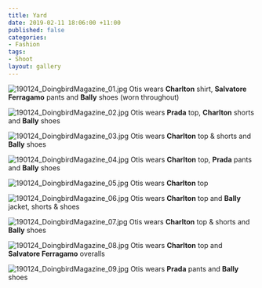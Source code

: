 ```yaml
---
title: Yard
date: 2019-02-11 18:06:00 +11:00
published: false
categories:
- Fashion
tags:
- Shoot
layout: gallery
---
```


![190124_DoingbirdMagazine_01.jpg](/uploads/190124_DoingbirdMagazine_01.jpg)
Otis wears **Charlton** shirt, **Salvatore Ferragamo** pants and **Bally** shoes (worn throughout)

![190124_DoingbirdMagazine_02.jpg](/uploads/190124_DoingbirdMagazine_02.jpg)
Otis wears **Prada** top, **Charlton** shorts and **Bally** shoes

![190124_DoingbirdMagazine_03.jpg](/uploads/190124_DoingbirdMagazine_03.jpg)
Otis wears **Charlton** top & shorts and **Bally** shoes

![190124_DoingbirdMagazine_04.jpg](/uploads/190124_DoingbirdMagazine_04.jpg)
Otis wears **Charlton** top, **Prada** pants and **Bally** shoes

![190124_DoingbirdMagazine_05.jpg](/uploads/190124_DoingbirdMagazine_05.jpg)
Otis wears **Charlton** top

![190124_DoingbirdMagazine_06.jpg](/uploads/190124_DoingbirdMagazine_06.jpg)
Otis wears **Charlton** top and **Bally** jacket, shorts & shoes

![190124_DoingbirdMagazine_07.jpg](/uploads/190124_DoingbirdMagazine_07.jpg)
Otis wears **Charlton** top & shorts and **Bally** shoes

![190124_DoingbirdMagazine_08.jpg](/uploads/190124_DoingbirdMagazine_08.jpg)
Otis wears **Charlton** top and **Salvatore Ferragamo** overalls

![190124_DoingbirdMagazine_09.jpg](/uploads/190124_DoingbirdMagazine_09.jpg)
Otis wears **Prada** pants and **Bally** shoes






